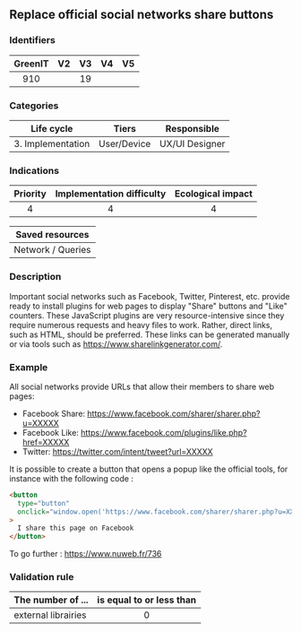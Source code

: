 ## Replace official social networks share buttons

### Identifiers

| GreenIT | V2  | V3  | V4  | V5  |
| :-----: | :-: | :-: | :-: | :-: |
|   910   |     | 19  |     |     |

### Categories

|    Life cycle     |    Tiers    |  Responsible   |
| :---------------: | :---------: | :------------: |
| 3. Implementation | User/Device | UX/UI Designer |

### Indications

| Priority | Implementation difficulty | Ecological impact |
| :------: | :-----------------------: | :---------------: |
|    4     |             4             |         4         |

|  Saved resources  |
| :---------------: |
| Network / Queries |

### Description

Important social networks such as Facebook, Twitter, Pinterest, etc. provide ready to install plugins for web pages
to display "Share" buttons and "Like" counters. These JavaScript plugins are very resource-intensive since they require numerous requests and heavy files to work. Rather, direct links, such as HTML, should be preferred.
These links can be generated manually or via tools such as https://www.sharelinkgenerator.com/.

### Example

All social networks provide URLs that allow their members to share web pages:

- Facebook Share: https://www.facebook.com/sharer/sharer.php?u=XXXXX
- Facebook Like: https://www.facebook.com/plugins/like.php?href=XXXXX
- Twitter: https://twitter.com/intent/tweet?url=XXXXX

It is possible to create a button that opens a popup like the official tools, for instance with the following code :

```html
<button
  type="button"
  onclick="window.open('https://www.facebook.com/sharer/sharer.php?u=XXXXX', '', 'menubar=no, toolbar=no, resizable= yes, scrollbars=yes, height=500, width=700')"
>
  I share this page on Facebook
</button>
```

To go further :
https://www.nuweb.fr/736

### Validation rule

| The number of ...   | is equal to or less than |
| ------------------- | :----------------------: |
| external librairies |            0             |
